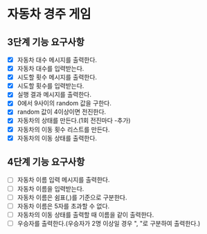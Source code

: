 # 자동차 경주 게임

## 3단계 기능 요구사항

- [x] 자동차 대수 메시지를 출력한다.
- [x] 자동차 대수를 입력받는다.
- [x] 시도할 횟수 메시지를 출력한다.
- [x] 시도할 횟수를 입력받는다.
- [x] 실행 결과 메시지를 출력한다.
- [x] 0에서 9사이의 random 값을 구한다.
- [x] random 값이 4이상이면 전진한다.
- [x] 자동차의 상태를 만든다.(1회 전진마다 -추가)
- [x] 자동차의 이동 횟수 리스트를 만든다.
- [x] 자동차의 이동 상태를 출력한다.

## 4단계 기능 요구사항

- [ ] 자동차 이름 입력 메시지를 출력한다.
- [ ] 자동차 이름을 입력받는다.
- [ ] 자동차 이름은 쉼표(,)를 기준으로 구분한다.
- [ ] 자동차 이름은 5자를 초과할 수 없다.
- [ ] 자동차의 이동 상태를 출력할 때 이름을 같이 출력한다.
- [ ] 우승자를 출력한다.(우승자가 2명 이상일 경우 ", "로 구분하여 출력한다.)